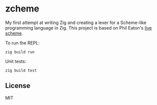 # zcheme

My first attempt at writing Zig and creating a lexer for a Scheme-like
programming language in Zig. This project is based on Phil Eaton's
[live scheme](https://github.com/eatonphil/livescheme).

To run the REPL:

    zig build run

Unit tests:

    zig build test

## License
MIT
